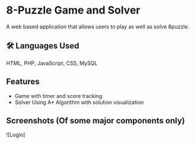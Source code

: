 
# 8-Puzzle Game and Solver

A web based application that allows users to play as well as solve 8puzzle. 



## 🛠 Languages Used
HTML, PHP, JavaScript, CSS, MySQL


## Features

- Game with timer and score tracking
- Solver Using A* Algorithm with solution visualization


## Screenshots (Of some major components only)

![Login]

